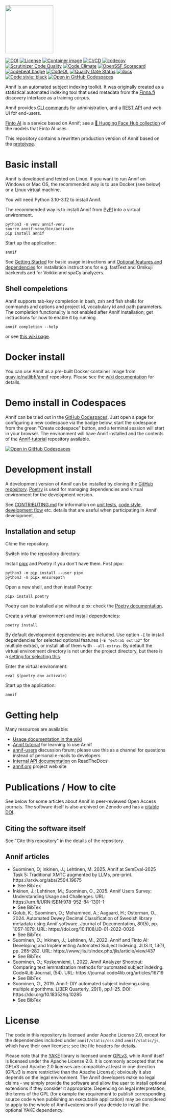 <img src="https://annif.org/static/img/annif-RGB.svg" width="150">

[![DOI](https://zenodo.org/badge/100936800.svg)](https://zenodo.org/badge/latestdoi/100936800)
[![License](https://img.shields.io/badge/License-Apache%202.0-blue.svg)](https://opensource.org/licenses/Apache-2.0)
[![Container image](https://img.shields.io/badge/container_image-quay.io-blue.svg)](https://quay.io/repository/natlibfi/annif)
[![CI/CD](https://github.com/NatLibFi/Annif/actions/workflows/cicd.yml/badge.svg)](https://github.com/NatLibFi/Annif/actions/workflows/cicd.yml)
[![codecov](https://codecov.io/gh/NatLibFi/Annif/branch/main/graph/badge.svg)](https://codecov.io/gh/NatLibFi/Annif)
[![Scrutinizer Code Quality](https://scrutinizer-ci.com/g/NatLibFi/Annif/badges/quality-score.png?b=main)](https://scrutinizer-ci.com/g/NatLibFi/Annif/?branch=main)
[![Code Climate](https://codeclimate.com/github/NatLibFi/Annif/badges/gpa.svg)](https://codeclimate.com/github/NatLibFi/Annif)
[![OpenSSF Scorecard](https://api.securityscorecards.dev/projects/github.com/NatLibFi/Annif/badge)](https://securityscorecards.dev/viewer/?uri=github.com/NatLibFi/Annif)
[![codebeat badge](https://codebeat.co/badges/7a8ef539-0094-48b8-84c2-c413b4a50d57)](https://codebeat.co/projects/github-com-natlibfi-annif-main)
[![CodeQL](https://github.com/NatLibFi/Annif/actions/workflows/codeql.yml/badge.svg)](https://github.com/NatLibFi/Annif/actions/workflows/codeql.yml)
[![Quality Gate Status](https://sonarcloud.io/api/project_badges/measure?project=NatLibFi_Annif&metric=alert_status)](https://sonarcloud.io/dashboard?id=NatLibFi_Annif)
[![docs](https://readthedocs.org/projects/annif/badge/?version=latest)](https://annif.readthedocs.io/en/latest/index.html)
[![Code style: black](https://img.shields.io/badge/code%20style-black-000000.svg)](https://github.com/psf/black)
[![Open in GitHub Codespaces](https://img.shields.io/static/v1?&label=Tutorial+in+Codespaces&message=Open&color=brightgreen&logo=github)](https://codespaces.new/NatLibFi/Annif-tutorial/tree/codespaces)

Annif is an automated subject indexing toolkit. It was originally created as
a statistical automated indexing tool that used metadata from the
[Finna.fi](https://finna.fi) discovery interface as a training corpus.

Annif provides [CLI commands](https://annif.readthedocs.io/en/stable/source/commands.html) for administration, and a [REST API](https://api.annif.org/v1/ui/) and web UI for end-users.

[Finto AI](https://ai.finto.fi/) is a service based on Annif;
see a [🤗 Hugging Face Hub collection](https://huggingface.co/collections/NatLibFi/annif-models-65b35fb98b7c508c8e8a1570) of the models that Finto AI uses.

This repository contains a rewritten production version of Annif based on the
[prototype](https://github.com/osma/annif).

# Basic install

Annif is developed and tested on Linux. If you want to run Annif on Windows or Mac OS, the recommended way is to use Docker (see below) or a Linux virtual machine.

You will need Python 3.10-3.12 to install Annif.

The recommended way is to install Annif from
[PyPI](https://pypi.org/project/annif/) into a virtual environment.

    python3 -m venv annif-venv
    source annif-venv/bin/activate
    pip install annif

Start up the application:

    annif

See [Getting Started](https://github.com/NatLibFi/Annif/wiki/Getting-started)
for basic usage instructions and
[Optional features and dependencies](https://github.com/NatLibFi/Annif/wiki/Optional-features-and-dependencies)
for installation instructions for e.g. fastText and Omikuji backends and for Voikko and spaCy analyzers.

## Shell compeletions
Annif supports tab-key completion in bash, zsh and fish shells for commands and options
and project id, vocabulary id and path parameters.
The completion functionality is not enabled after Annif installation;
get instructions for how to enable it by running

    annif completion --help

or see [this wiki page](https://github.com/NatLibFi/Annif/wiki/Command-line-interface#shell-compeletions).
# Docker install

You can use Annif as a pre-built Docker container image from [quay.io/natlibfi/annif](https://quay.io/repository/natlibfi/annif) repository. Please see the
[wiki documentation](https://github.com/NatLibFi/Annif/wiki/Usage-with-Docker)
for details.

# Demo install in Codespaces
Annif can be tried out in the [GitHub Codespaces](https://docs.github.com/en/codespaces). Just open a page for configuring a new codespace via the badge below, start the codespace from the green "Create codespace" button, and a terminal session will start in your browser. The environment will have Annif installed and the contents of the [Annif-tutorial](https://github.com/NatLibFi/Annif-tutorial) repository available.

[![Open in GitHub Codespaces](https://github.com/codespaces/badge.svg)](https://codespaces.new/NatLibFi/Annif-tutorial/tree/codespaces)

# Development install

A development version of Annif can be installed by cloning the [GitHub
repository](https://github.com/NatLibFi/Annif).
[Poetry](https://python-poetry.org/) is used for managing dependencies and virtual environment for the development version.

See [CONTRIBUTING.md](CONTRIBUTING.md) for information on [unit tests](CONTRIBUTING.md#unit-tests), [code style](CONTRIBUTING.md#code-style), [development flow](CONTRIBUTING.md#development-flow) etc. details that are useful when participating in Annif development.

## Installation and setup

Clone the repository.

Switch into the repository directory.

Install [pipx](https://pypa.github.io/pipx/) and Poetry if you don't have them. First pipx:

    python3 -m pip install --user pipx
    python3 -m pipx ensurepath

Open a new shell, and then install Poetry:

    pipx install poetry

Poetry can be installed also without pipx: check the [Poetry documentation](https://python-poetry.org/docs/master/#installation).

Create a virtual environment and install dependencies:

    poetry install

By default development dependencies are included. Use option `-E` to install dependencies for selected optional features (`-E "extra1 extra2"` for multiple extras), or install all of them with `--all-extras`. By default the virtual environment directory is not under the project directory, but there is a [setting for selecting this](https://python-poetry.org/docs/configuration/#virtualenvsin-project).

Enter the virtual environment:

    eval $(poetry env activate)

Start up the application:

    annif

# Getting help

Many resources are available:

 * [Usage documentation in the wiki](https://github.com/NatLibFi/Annif/wiki)
 * [Annif tutorial](https://github.com/NatLibFi/Annif-tutorial) for learning to use Annif
 * [annif-users](https://groups.google.com/forum/#!forum/annif-users) discussion forum; please use this as a channel for questions instead of personal e-mails to developers
 * [Internal API documentation](https://annif.readthedocs.io) on ReadTheDocs
 * [annif.org](https://annif.org) project web site

# Publications / How to cite

See below for some articles about Annif in peer-reviewed Open Access
journals. The software itself is also archived on Zenodo and
has a [citable DOI](https://doi.org/10.5281/zenodo.5654173).

## Citing the software itself

See "Cite this repository" in the details of the repository.

## Annif articles
<ul>
<li>
Suominen, O; Inkinen, J.; Lehtinen, M. 2025.
Annif at SemEval-2025 Task 5: Traditional XMTC augmented by LLMs, pre-print.
https://arxiv.org/abs/2504.19675
<details>
<summary>See BibTex</summary>

    @misc{suominen2025annifsemeval2025task5,
      title={Annif at SemEval-2025 Task 5: Traditional XMTC augmented by LLMs}, 
      author={Osma Suominen and Juho Inkinen and Mona Lehtinen},
      year={2025},
      eprint={2504.19675},
      archivePrefix={arXiv},
      primaryClass={cs.CL},
      url={https://arxiv.org/abs/2504.19675}, 
    }
</details>
</li>
<li>
Inkinen, J.; Lehtinen, M.; Suominen, O., 2025.
Annif Users Survey: Understanding Usage and Challenges.
URL:
https://urn.fi/URN:ISBN:978-952-84-1301-1
<details>
<summary>See BibTex</summary>

    @misc{inkinen2025,
      title={Annif Users Survey: Understanding Usage and Challenges},
      author={Inkinen, Juho and Lehtinen, Mona and Suominen, Osma},
      series={The National Library of Finland. Reports and Studies},
      issn={2242–8119},
      isbn={978-952-84-1301-1},
      year={2025},
      url={URN:ISBN:978-952-84-1301-1},
    }
</details>
</li>
<li>
Golub, K.; Suominen, O.; Mohammed, A.; Aagaard, H.; Osterman, O., 2024.
Automated Dewey Decimal Classification of Swedish library metadata using Annif software.
Journal of Documentation, 80(5), pp. 1057-1079. URL:
https://doi.org/10.1108/JD-01-2022-0026
<details>
<summary>See BibTex</summary>

    @article{golub2024annif,
      title={Automated Dewey Decimal Classification of Swedish library metadata using Annif software},
      author={Golub, Koraljka and Suominen, Osma and Mohammed, Ahmed Taiye and Aagaard, Harriet and Osterman, Olof},
      journal={J. Doc.},
      year={2024},
      doi = {10.1108/JD-01-2022-0026},
      url={https://www.emerald.com/insight/content/doi/10.1108/JD-01-2022-0026},
    }
</details>
</li>
<li>
Suominen, O.; Inkinen, J.; Lehtinen, M., 2022.
Annif and Finto AI: Developing and Implementing Automated Subject Indexing.
JLIS.It, 13(1), pp. 265–282. URL:
https://www.jlis.it/index.php/jlis/article/view/437
<details>
<summary>See BibTex</summary>

    @article{suominen2022annif,
      title={Annif and Finto AI: Developing and Implementing Automated Subject Indexing},
      author={Suominen, Osma and Inkinen, Juho and Lehtinen, Mona},
      journal={JLIS.it},
      volume={13},
      number={1},
      pages={265--282},
      year={2022},
      doi = {10.4403/jlis.it-12740},
      url={https://www.jlis.it/index.php/jlis/article/view/437},
    }
</details>
</li>
<li>
Suominen, O.; Koskenniemi, I, 2022.
Annif Analyzer Shootout: Comparing text lemmatization methods for automated subject indexing.
Code4Lib Journal, (54). URL:
https://journal.code4lib.org/articles/16719
<details>
<summary>See BibTex</summary>

    @article{suominen2022analyzer,
      title={Annif Analyzer Shootout: Comparing text lemmatization methods for automated subject indexing},
      author={Suominen, Osma and Koskenniemi, Ilkka},
      journal={Code4Lib J.},
      number={54},
      year={2022},
      url={https://journal.code4lib.org/articles/16719},
    }
</details>
</li>
<li>
Suominen, O., 2019. Annif: DIY automated subject indexing using multiple
algorithms. LIBER Quarterly, 29(1), pp.1–25. DOI:
https://doi.org/10.18352/lq.10285
<details>
<summary>See BibTex</summary>

    @article{suominen2019annif,
      title={Annif: DIY automated subject indexing using multiple algorithms},
      author={Suominen, Osma},
      journal={{LIBER} Quarterly},
      volume={29},
      number={1},
      pages={1--25},
      year={2019},
      doi = {10.18352/lq.10285},
      url = {https://doi.org/10.18352/lq.10285}
    }
</details>
</li>
</ul>

# License

The code in this repository is licensed under Apache License 2.0, except for
the dependencies included under `annif/static/css` and `annif/static/js`,
which have their own licenses; see the file headers for details.

Please note that the [YAKE](https://github.com/LIAAD/yake) library is
licensed under [GPLv3](https://www.gnu.org/licenses/gpl-3.0.txt), while
Annif itself is licensed under the Apache License 2.0. It is commonly
accepted that the GPLv3 and Apache 2.0 licenses are compatible at least in
one direction (GPLv3 is more restrictive than the Apache License); obviously
it also depends on the legal environment. The Annif developers make no legal
claims - we simply provide the software and allow the user to install
optional extensions if they consider it appropriate. Depending on legal
interpretation, the terms of the GPL (for example the requirement to publish
corresponding source code when publishing an executable application) may be
considered to apply to the whole of Annif+extensions if you decide to
install the optional YAKE dependency.
